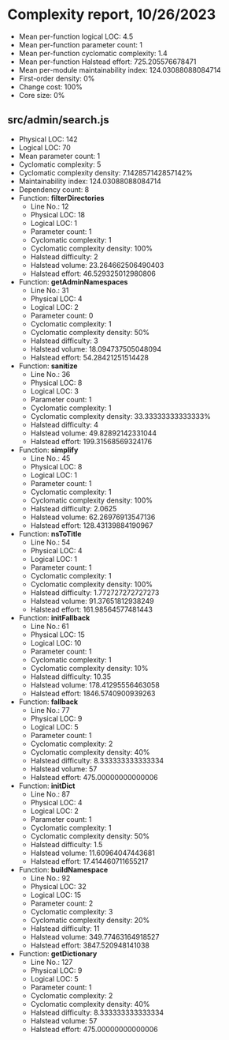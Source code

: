 # Complexity report, 10/26/2023

* Mean per-function logical LOC: 4.5
* Mean per-function parameter count: 1
* Mean per-function cyclomatic complexity: 1.4
* Mean per-function Halstead effort: 725.205576678471
* Mean per-module maintainability index: 124.03088088084714
* First-order density: 0%
* Change cost: 100%
* Core size: 0%

## src/admin/search.js

* Physical LOC: 142
* Logical LOC: 70
* Mean parameter count: 1
* Cyclomatic complexity: 5
* Cyclomatic complexity density: 7.142857142857142%
* Maintainability index: 124.03088088084714
* Dependency count: 8
* Function: **filterDirectories**
    * Line No.: 12
    * Physical LOC: 18
    * Logical LOC: 1
    * Parameter count: 1
    * Cyclomatic complexity: 1
    * Cyclomatic complexity density: 100%
    * Halstead difficulty: 2
    * Halstead volume: 23.264662506490403
    * Halstead effort: 46.529325012980806
* Function: **getAdminNamespaces**
    * Line No.: 31
    * Physical LOC: 4
    * Logical LOC: 2
    * Parameter count: 0
    * Cyclomatic complexity: 1
    * Cyclomatic complexity density: 50%
    * Halstead difficulty: 3
    * Halstead volume: 18.094737505048094
    * Halstead effort: 54.28421251514428
* Function: **sanitize**
    * Line No.: 36
    * Physical LOC: 8
    * Logical LOC: 3
    * Parameter count: 1
    * Cyclomatic complexity: 1
    * Cyclomatic complexity density: 33.33333333333333%
    * Halstead difficulty: 4
    * Halstead volume: 49.82892142331044
    * Halstead effort: 199.31568569324176
* Function: **simplify**
    * Line No.: 45
    * Physical LOC: 8
    * Logical LOC: 1
    * Parameter count: 1
    * Cyclomatic complexity: 1
    * Cyclomatic complexity density: 100%
    * Halstead difficulty: 2.0625
    * Halstead volume: 62.26976913547136
    * Halstead effort: 128.43139884190967
* Function: **nsToTitle**
    * Line No.: 54
    * Physical LOC: 4
    * Logical LOC: 1
    * Parameter count: 1
    * Cyclomatic complexity: 1
    * Cyclomatic complexity density: 100%
    * Halstead difficulty: 1.772727272727273
    * Halstead volume: 91.37651812938249
    * Halstead effort: 161.98564577481443
* Function: **initFallback**
    * Line No.: 61
    * Physical LOC: 15
    * Logical LOC: 10
    * Parameter count: 1
    * Cyclomatic complexity: 1
    * Cyclomatic complexity density: 10%
    * Halstead difficulty: 10.35
    * Halstead volume: 178.41295556463058
    * Halstead effort: 1846.5740900939263
* Function: **fallback**
    * Line No.: 77
    * Physical LOC: 9
    * Logical LOC: 5
    * Parameter count: 1
    * Cyclomatic complexity: 2
    * Cyclomatic complexity density: 40%
    * Halstead difficulty: 8.333333333333334
    * Halstead volume: 57
    * Halstead effort: 475.00000000000006
* Function: **initDict**
    * Line No.: 87
    * Physical LOC: 4
    * Logical LOC: 2
    * Parameter count: 1
    * Cyclomatic complexity: 1
    * Cyclomatic complexity density: 50%
    * Halstead difficulty: 1.5
    * Halstead volume: 11.60964047443681
    * Halstead effort: 17.414460711655217
* Function: **buildNamespace**
    * Line No.: 92
    * Physical LOC: 32
    * Logical LOC: 15
    * Parameter count: 2
    * Cyclomatic complexity: 3
    * Cyclomatic complexity density: 20%
    * Halstead difficulty: 11
    * Halstead volume: 349.77463164918527
    * Halstead effort: 3847.520948141038
* Function: **getDictionary**
    * Line No.: 127
    * Physical LOC: 9
    * Logical LOC: 5
    * Parameter count: 1
    * Cyclomatic complexity: 2
    * Cyclomatic complexity density: 40%
    * Halstead difficulty: 8.333333333333334
    * Halstead volume: 57
    * Halstead effort: 475.00000000000006

